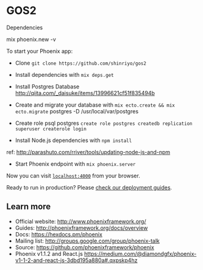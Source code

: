 # GOS2

Dependencies

  mix phoenix.new -v

To start your Phoenix app:

  * Clone
  `git clone https://github.com/shinriyo/gos2`

  * Install dependencies with `mix deps.get`

  * Install Postgres Database
  http://qiita.com/_daisuke/items/13996621cf51f835494b

  * Create and migrate your database with `mix ecto.create && mix ecto.migrate`
  postgres -D /usr/local/var/postgres

  * Create role
  psql postgres
  `create role postgres createdb replication superuser createrole login`

  * Install Node.js dependencies with `npm install`

  ref: http://parashuto.com/rriver/tools/updating-node-js-and-npm

  * Start Phoenix endpoint with `mix phoenix.server`

Now you can visit [`localhost:4000`](http://localhost:4000) from your browser.

Ready to run in production? Please [check our deployment guides](http://www.phoenixframework.org/docs/deployment).

## Learn more

  * Official website: http://www.phoenixframework.org/
  * Guides: http://phoenixframework.org/docs/overview
  * Docs: https://hexdocs.pm/phoenix
  * Mailing list: http://groups.google.com/group/phoenix-talk
  * Source: https://github.com/phoenixframework/phoenix
  * Phoenix v1.1.2 and React.js https://medium.com/@diamondgfx/phoenix-v1-1-2-and-react-js-3dbd195a880a#.qxpskp4hz
